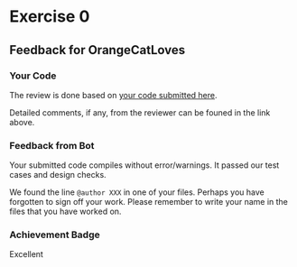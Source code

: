 # Exercise 0
## Feedback for OrangeCatLoves
### Your Code
The review is done based on [your code submitted here](https://www.github.com/nus-cs2030s-2324-s2/ex0-OrangeCatLoves/commit/bb5ed0666aeafb0b732aa37d48831d4db16c40ea).

Detailed comments, if any, from the reviewer can be founed in the link above.

### Feedback from Bot
Your submitted code compiles without error/warnings.  It passed our test cases and design checks.

We found the line `@author XXX` in one of your files.  Perhaps you have forgotten to sign off your work.  Please remember to write your name in the files that you have worked on.

### Achievement Badge

Excellent
